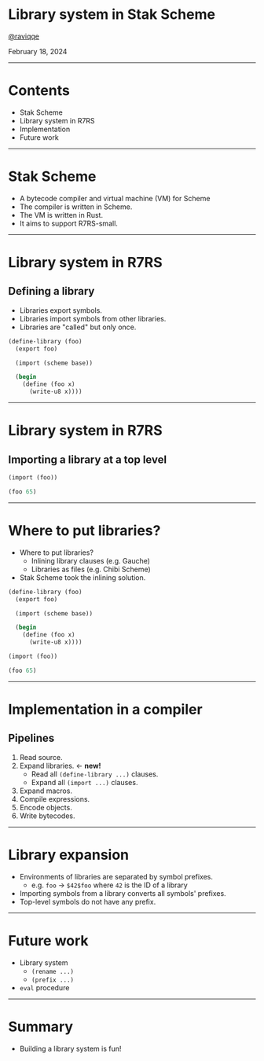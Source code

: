 # Library system in Stak Scheme

[@raviqqe](https://github.com/raviqqe)

February 18, 2024

---

# Contents

- Stak Scheme
- Library system in R7RS
- Implementation
- Future work

---

# Stak Scheme

- A bytecode compiler and virtual machine (VM) for Scheme
- The compiler is written in Scheme.
- The VM is written in Rust.
- It aims to support R7RS-small.

---

# Library system in R7RS

## Defining a library

- Libraries export symbols.
- Libraries import symbols from other libraries.
- Libraries are "called" but only once.

```scheme
(define-library (foo)
  (export foo)

  (import (scheme base))

  (begin
    (define (foo x)
      (write-u8 x))))
```

---

# Library system in R7RS

## Importing a library at a top level

```scheme
(import (foo))

(foo 65)
```

---

# Where to put libraries?

- Where to put libraries?
  - Inlining library clauses (e.g. Gauche)
  - Libraries as files (e.g. Chibi Scheme)
- Stak Scheme took the inlining solution.

```scheme
(define-library (foo)
  (export foo)

  (import (scheme base))

  (begin
    (define (foo x)
      (write-u8 x))))

(import (foo))

(foo 65)
```

---

# Implementation in a compiler

## Pipelines

1. Read source.
1. Expand libraries. <- **new!**
   - Read all `(define-library ...)` clauses.
   - Expand all `(import ...)` clauses.
1. Expand macros.
1. Compile expressions.
1. Encode objects.
1. Write bytecodes.

---

# Library expansion

- Environments of libraries are separated by symbol prefixes.
  - e.g. `foo` -> `$42$foo` where `42` is the ID of a library
- Importing symbols from a library converts all symbols' prefixes.
- Top-level symbols do not have any prefix.

---

# Future work

- Library system
  - `(rename ...)`
  - `(prefix ...)`
- `eval` procedure

---

# Summary

- Building a library system is fun!
